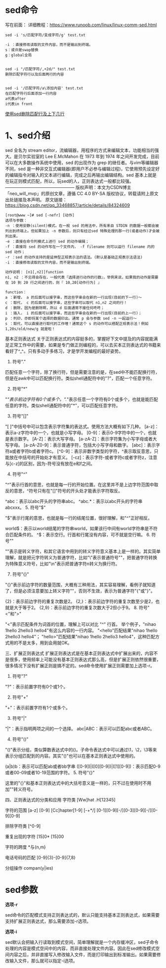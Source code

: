 # sed命令


写在前面：
详细教程：https://www.runoob.com/linux/linux-comm-sed.html

```
sed -i 's/匹配字符/变成字符/g' test.txt

-i ：直接修改读取的文件内容，而不是输出到终端。
s：或许是swap替换
g：global全局


sed -i "/匹配字符/,+2d/" test.txt
删除匹配字符行以及后面两行的内容


sed -i '/匹配字符/a\添加内容' test.txt
在匹配字符行后面添加一行内容
a代表after
i代表in front
```

[使用sed删除匹配行及上下几行](http://www.linuxdown.net/install/faq/20160603_how_linux_5774.html)



# 1、sed介绍


sed 全名为 stream editor，流编辑器，用程序的方式来编辑文本，功能相当的强大。是贝尔实验室的 Lee E.McMahon 在 1973 年到 1974 年之间开发完成，目前可以在大多数操作系统中使用，sed 的出现作为 grep 的继任者。与vim等编辑器不同，sed 是一种非交互式编辑器(即用户不必参与编辑过程)，它使用预先设定好的编辑指令对输入的文本进行编辑，完成之后再输出编辑结构。sed 基本上就是在玩正则模式匹配，所以，玩sed的人，正则表达式一般都比较强。
————————————————
版权声明：本文为CSDN博主「neo_will_mvp」的原创文章，遵循 CC 4.0 BY-SA 版权协议，转载请附上原文出处链接及本声明。
原文链接：https://blog.csdn.net/qq_33468857/article/details/84324609



```
[root@www ~]# sed [-nefr] [动作]
选项与参数：
-n ：使用安静(silent)模式。在一般 sed 的用法中，所有来自 STDIN 的数据一般都会被列出到终端上。但如果加上 -n 参数后，则只有经过sed 特殊处理的那一行(或者动作)才会被列出来。
-e ：直接在命令列模式上进行 sed 的动作编辑；
-f ：直接将 sed 的动作写在一个文件内， -f filename 则可以运行 filename 内的 sed 动作；
-r ：sed 的动作支持的是延伸型正规表示法的语法。(默认是基础正规表示法语法)
-i ：直接修改读取的文件内容，而不是输出到终端。
 
动作说明： [n1[,n2]]function
n1, n2 ：不见得会存在，一般代表『选择进行动作的行数』，举例来说，如果我的动作是需要在 10 到 20 行之间进行的，则『 10,20[动作行为] 』
 
function：
a ：新增， a 的后面可以接字串，而这些字串会在新的一行出现(目前的下一行)～
c ：取代， c 的后面可以接字串，这些字串可以取代 n1,n2 之间的行！
d ：删除，因为是删除啊，所以 d 后面通常不接任何咚咚；
i ：插入， i 的后面可以接字串，而这些字串会在新的一行出现(目前的上一行)；
p ：列印，亦即将某个选择的数据印出。通常 p 会与参数 sed -n 一起运行～
s ：取代，可以直接进行取代的工作哩！通常这个 s 的动作可以搭配正规表示法！例如 1,20s/old/new/g 就是啦！
```

基本正则表达式
    关于正则表达式的内容挺多的，掌握好下文中提及的内容就能满足正常工作中的需要，如果是专门做正则编程的，可以去买本正则表达式的书籍来看好了^_^。只有多动手多练习，才是学开发编程的最好姿势。

1. 符号"."

匹配任意一个字符，除了换行符，但是需要注意的是，在sed中不能匹配换行符，但是在awk中可以匹配换行符。类似shell通配符中的"?"，匹配一个任意字符。

2. 符号"*"

"*"表示前边字符有0个或多个。".*"表示任意一个字符有0个或多个，也就是能匹配任意的字符。类似shell通配符中的"*"，可以匹配任意字符。

3. 符号"[]"



"[ ]"中括号中可以包含表示字符集的表达式。使用方法大概有如下几种。
[a-z]：表示a-z字符中的一个，也就是小写字母。
[0-9]：表示0-9字符中的一个，也就是表示数字。
[A-Z]：表示大写字母。
[a-zA-Z]：表示字符集为小写字母或者大写字母。
[a-zA-Z0-9]：表示普通字符，包括大小写字母和数字。
[abc]：表示字符a或者字符b或者字符c。
[^0-9]：表示非数字类型的字符，^表示取反意思，只能放在中括号的开始处才有意义。
[-cz]：表示字符-或者字符c或者字符z，注意与[c-z]的区别，因为-符号没有放在e和f之间。


4. 符号"^"

"^"表示行首的意思，也就是每一行的开始位置。在这里并不是上边字符范围中取反的意思，^符号只有在"[]"符号的开头处才能表示字符取反。

^abc：表示以abc开头的字符串abc。
^abc.*：表示以abc开头的字符串abcxxx。
5. 符号"$"

"$"表示行尾的意思，也就是每一行的结尾位置，很好理解，和"^"正好相反。

world$：表示以world结尾的字符串world，如果该行中间有world字符串是不符合匹配条件的。
^$：表示空行。行首和行尾没有内容，可不就是空行嘛。
6. 符号"\"

"\"表示是转义字符，和其它语言中用到的转义字符意义基本上是一样的。其实简单理解，就是把元字符转义为普通字符，比如"\\"表示普通符号"\"，把普通字符转换为特殊意义符号，比如"\n"表示把普通字符n转义为换行符。

7. 符号"{}"

"{}"表示前边字符的数量范围，大概有三种用法，其实容易理解，看例子就知道了，但是必须注意要加上转义字符"\"，否则不生效，表示为普通字符"{"或"}"。

\{2\}：表示前边字符的重复次数是2。
\{2,\}：表示前边字符的重复次数至少是2，也就是大于等于2。
\{2,9\}：表示前边字符的重复次数大于2但小于9。
8. 符号"\<"和"\>"

"\<"表示匹配条件为词首的位置，理解上可以对比 "^" 行首。
举个例子，"nihao 1hello 2hello3 hello4"有这么内容的一行内容。
"\<hello"匹配结果"nihao 1hello 2hello3 hello4"；
"hello\>"匹配结果"nihao 1hello 2hello3 hello4"，这种匹配方式用的不是太多，用到会用就OK。

三、扩展正则表达式
    扩展正则表达式是在基本正则表达式中扩展出来的，内容不是很多，使用频率上可能没有基本正则表达式那么高，但是扩展正则依然很重要，很多情况下没有扩展正则是搞不定的。sed命令使用扩展正则需要加上选项-r。

1. 符号"?"

"?"：表示前置字符有0个或1个。

2. 符号"+"

"+"：表示前置字符有1个或多个。

3. 符号"|"

"|"：表示指明两项之间的一个选择。
abc|ABC：表示可以匹配abc或者ABC。

4. 符号"()"

"()"表示分组，类似算数表达式中的()。子命令表达式中可以通过\1，\2，\3等来表示分组匹配到的内容。其实"()"也可以在基本正则表达式中使用的。

(a|b)b：表示可以匹配ab或者bb字串
([0-9])|([0][0-9])|([1][0-9])：表示匹配0-9或者00-09或者10-19范围的字符。
5. 符号"{}"

这里的"{}"和基本正则表达式中的大括号意义是一样的，只不过在使用时不用加"\"转义符号。

四、正则表达式的分类和应用
字符类
[Ww]hat  \.H[12345]

字符的范围
[a-z] [0-9] [Cc]hapter[1-9] [-+*/] [0-1][0-9][-/][0-3][0-9][-/][0-9][0-9]

排除字符类
[^0-9]

重复出现的字符
[15]0*  [15]00

字符的跨度
*与\{n,m\}

电话号码的匹配
[0-9]\{3\}-[0-9]\{7,8\}

分组操作
compan(y|ies)

# sed参数

**选项-r**

sed命令的匹配模式支持正则表达式的，默认只能支持基本正则表达式，如果需要支持扩展正则表达式，那么需要添加-r选项。



**选项-i**

sed默认会把输入行读取到模式空间，简单理解就是一个内存缓冲区，sed子命令处理的内容是模式空间中的内容，而非直接处理文件内容。因此在sed修改模式空间内容之后，并非直接写入修改输入文件，而是打印输出到标准输出。如果需要修改输入文件，那么就可以指定-i选项。





